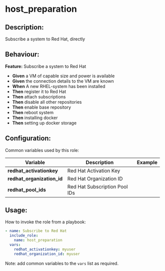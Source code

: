 # host_preparation

## Description:

Subscribe a system to Red Hat, directly 



## Behaviour:

**Feature:** Subscribe a system to Red Hat
- **Given** a VM of capable size and power is available
- **Given** the connection details to the VM are known
- **When** A new RHEL-system has been installed
- **Then** register it to Red Hat
- **Then** attach subscriptions
- **Then** disable all other repositories
- **Then** enable base repository
- **Then** reboot system
- **Then** installing docker
- **Then** setting up docker storage

## Configuration:

Common variables used by this role:

| Variable  | Description  | Example  | 
|---|---|---|
| **redhat_activationkey** | Red Hat Activation Key | |
| **redhat_organization_id** | Red Hat Organization ID |  |
| **redhat_pool_ids** | Red Hat Subscription Pool IDs |  |

## Usage:

How to invoke the role from a playbook:

```yaml
- name: Subscribe to Red Hat
  include_role:
    name: host_preparation
  vars:
    redhat_activationkey: myuser
    redhat_organization_id: myuser
```

Note: add common variables to the `vars` list as required.
